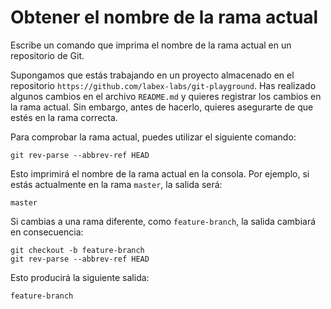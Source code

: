 # Obtener el nombre de la rama actual

Escribe un comando que imprima el nombre de la rama actual en un repositorio de Git.

Supongamos que estás trabajando en un proyecto almacenado en el repositorio `https://github.com/labex-labs/git-playground`. Has realizado algunos cambios en el archivo `README.md` y quieres registrar los cambios en la rama actual. Sin embargo, antes de hacerlo, quieres asegurarte de que estés en la rama correcta.

Para comprobar la rama actual, puedes utilizar el siguiente comando:

```shell
git rev-parse --abbrev-ref HEAD
```

Esto imprimirá el nombre de la rama actual en la consola. Por ejemplo, si estás actualmente en la rama `master`, la salida será:

```shell
master
```

Si cambias a una rama diferente, como `feature-branch`, la salida cambiará en consecuencia:

```shell
git checkout -b feature-branch
git rev-parse --abbrev-ref HEAD
```

Esto producirá la siguiente salida:

```shell
feature-branch
```
